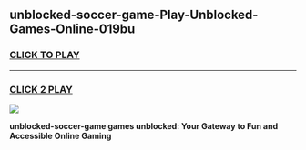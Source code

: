 
## unblocked-soccer-game-Play-Unblocked-Games-Online-019bu
<h3>
<a href="https://premium76.site?title=unblocked-soccer-game&ref=25A">CLICK TO PLAY</a></h3>
<hr>

<h3>
<a href="https://premium76.site?title=unblocked-soccer-game&ref=25A">CLICK 2 PLAY</a>
  
</h3>

<a href="https://premium76.site?title=unblocked-soccer-game&ref=25A"><img src="https://clearcache.store/games.png"></a>


**unblocked-soccer-game games unblocked: Your Gateway to Fun and Accessible Online Gaming**
